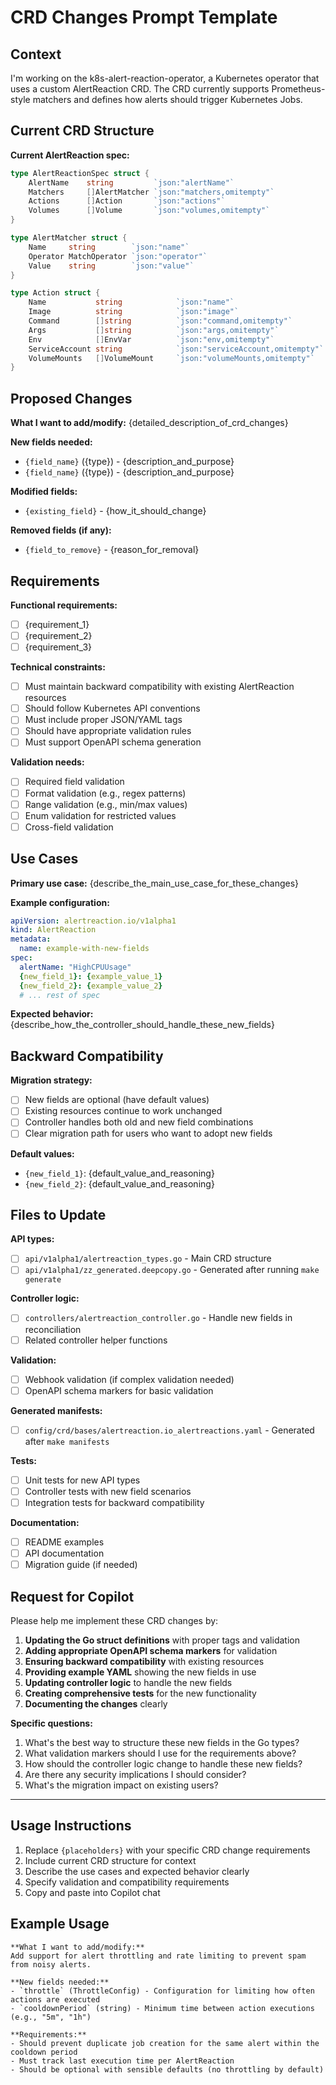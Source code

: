 # CRD Changes Prompt Template

## Context
I'm working on the k8s-alert-reaction-operator, a Kubernetes operator that uses a custom AlertReaction CRD. The CRD currently supports Prometheus-style matchers and defines how alerts should trigger Kubernetes Jobs.

## Current CRD Structure
**Current AlertReaction spec:**
```go
type AlertReactionSpec struct {
    AlertName    string         `json:"alertName"`
    Matchers     []AlertMatcher `json:"matchers,omitempty"`
    Actions      []Action       `json:"actions"`
    Volumes      []Volume       `json:"volumes,omitempty"`
}

type AlertMatcher struct {
    Name     string        `json:"name"`
    Operator MatchOperator `json:"operator"`
    Value    string        `json:"value"`
}

type Action struct {
    Name           string            `json:"name"`
    Image          string            `json:"image"`
    Command        []string          `json:"command,omitempty"`
    Args           []string          `json:"args,omitempty"`
    Env            []EnvVar          `json:"env,omitempty"`
    ServiceAccount string            `json:"serviceAccount,omitempty"`
    VolumeMounts   []VolumeMount     `json:"volumeMounts,omitempty"`
}
```

## Proposed Changes
**What I want to add/modify:**
{detailed_description_of_crd_changes}

**New fields needed:**
- `{field_name}` ({type}) - {description_and_purpose}
- `{field_name}` ({type}) - {description_and_purpose}

**Modified fields:**
- `{existing_field}` - {how_it_should_change}

**Removed fields (if any):**
- `{field_to_remove}` - {reason_for_removal}

## Requirements
**Functional requirements:**
- [ ] {requirement_1}
- [ ] {requirement_2}
- [ ] {requirement_3}

**Technical constraints:**
- [ ] Must maintain backward compatibility with existing AlertReaction resources
- [ ] Should follow Kubernetes API conventions
- [ ] Must include proper JSON/YAML tags
- [ ] Should have appropriate validation rules
- [ ] Must support OpenAPI schema generation

**Validation needs:**
- [ ] Required field validation
- [ ] Format validation (e.g., regex patterns)
- [ ] Range validation (e.g., min/max values)
- [ ] Enum validation for restricted values
- [ ] Cross-field validation

## Use Cases
**Primary use case:**
{describe_the_main_use_case_for_these_changes}

**Example configuration:**
```yaml
apiVersion: alertreaction.io/v1alpha1
kind: AlertReaction
metadata:
  name: example-with-new-fields
spec:
  alertName: "HighCPUUsage"
  {new_field_1}: {example_value_1}
  {new_field_2}: {example_value_2}
  # ... rest of spec
```

**Expected behavior:**
{describe_how_the_controller_should_handle_these_new_fields}

## Backward Compatibility
**Migration strategy:**
- [ ] New fields are optional (have default values)
- [ ] Existing resources continue to work unchanged
- [ ] Controller handles both old and new field combinations
- [ ] Clear migration path for users who want to adopt new fields

**Default values:**
- `{new_field_1}`: {default_value_and_reasoning}
- `{new_field_2}`: {default_value_and_reasoning}

## Files to Update
**API types:**
- [ ] `api/v1alpha1/alertreaction_types.go` - Main CRD structure
- [ ] `api/v1alpha1/zz_generated.deepcopy.go` - Generated after running `make generate`

**Controller logic:**
- [ ] `controllers/alertreaction_controller.go` - Handle new fields in reconciliation
- [ ] Related controller helper functions

**Validation:**
- [ ] Webhook validation (if complex validation needed)
- [ ] OpenAPI schema markers for basic validation

**Generated manifests:**
- [ ] `config/crd/bases/alertreaction.io_alertreactions.yaml` - Generated after `make manifests`

**Tests:**
- [ ] Unit tests for new API types
- [ ] Controller tests with new field scenarios
- [ ] Integration tests for backward compatibility

**Documentation:**
- [ ] README examples
- [ ] API documentation
- [ ] Migration guide (if needed)

## Request for Copilot
Please help me implement these CRD changes by:

1. **Updating the Go struct definitions** with proper tags and validation
2. **Adding appropriate OpenAPI schema markers** for validation
3. **Ensuring backward compatibility** with existing resources
4. **Providing example YAML** showing the new fields in use
5. **Updating controller logic** to handle the new fields
6. **Creating comprehensive tests** for the new functionality
7. **Documenting the changes** clearly

**Specific questions:**
1. What's the best way to structure these new fields in the Go types?
2. What validation markers should I use for the requirements above?
3. How should the controller logic change to handle these new fields?
4. Are there any security implications I should consider?
5. What's the migration impact on existing users?

---

## Usage Instructions
1. Replace `{placeholders}` with your specific CRD change requirements
2. Include current CRD structure for context
3. Describe the use cases and expected behavior clearly
4. Specify validation and compatibility requirements
5. Copy and paste into Copilot chat

## Example Usage
```
**What I want to add/modify:**
Add support for alert throttling and rate limiting to prevent spam from noisy alerts.

**New fields needed:**
- `throttle` (ThrottleConfig) - Configuration for limiting how often actions are executed
- `cooldownPeriod` (string) - Minimum time between action executions (e.g., "5m", "1h")

**Requirements:**
- Should prevent duplicate job creation for the same alert within the cooldown period
- Must track last execution time per AlertReaction
- Should be optional with sensible defaults (no throttling by default)
```